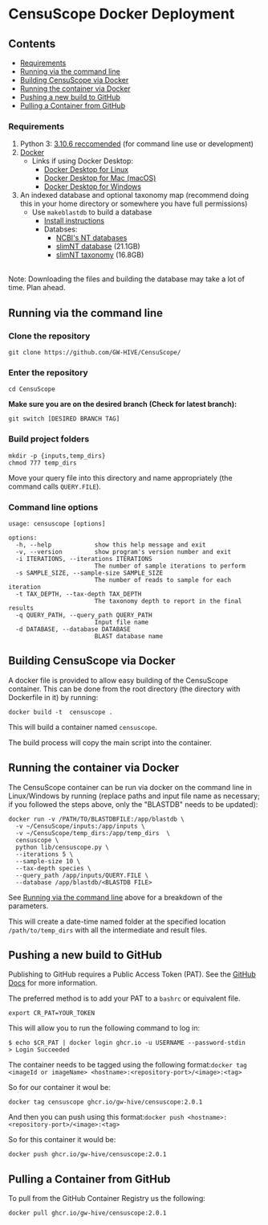 # CensuScope Docker Deployment
## Contents
- [Requirements](#requirements)
- [Running via the command line](#running-via-the-command-line)
- [Building CensuScope via Docker](#building-censuscope-via-docker)
- [Running the container via Docker](#running-the-container-via-docker)
- [Pushing a new build to GitHub](#pushing-a-new-build-to-github)
- [Pulling a Container from GitHub](#Pulling-a-container-from-github)
### Requirements
1. Python 3: [3.10.6 reccomended](https://www.python.org/downloads/release/python-3106/) (for command line use or development)
2. [Docker](https://docs.docker.com/engine/install/)
    - Links if using Docker Desktop:
      - [Docker Desktop for Linux](https://docs.docker.com/desktop/install/linux-install/)
      - [Docker Desktop for Mac (macOS)](https://docs.docker.com/desktop/install/mac-install/)
      - [Docker Desktop for Windows](https://docs.docker.com/desktop/install/windows-install/)
3. An indexed database and optional taxonomy map (recommend doing this in your home directory or somewhere you have full permissions)
    - Use `makeblastdb` to build a database
      - [Install instructions](https://www.ncbi.nlm.nih.gov/books/NBK52640/)
      - Databses:
        - [NCBI's NT databases](https://www.ncbi.nlm.nih.gov/books/NBK52640/)
        - [slimNT database](https://hive.biochemistry.gwu.edu/static/slimNT.fa.gz) (21.1GB)
        - [slimNT taxonomy](https://hive.biochemistry.gwu.edu/static/slimNT.db.gz) (16.8GB)
<br>
Note: Downloading the files and building the database may take a lot of time. Plan ahead.

## Running via the command line
### Clone the repository
```
git clone https://github.com/GW-HIVE/CensuScope/
```

### Enter the repository
```
cd CensuScope
```

**Make sure you are on the desired branch (Check for latest branch):**

```
git switch [DESIRED BRANCH TAG]
```
### Build project folders
```
mkdir -p {inputs,temp_dirs}
chmod 777 temp_dirs
```
Move your query file into this directory and name appropriately (the command calls `QUERY.FILE`).

### Command line options

```shell
usage: censuscope [options]

options:
  -h, --help            show this help message and exit
  -v, --version         show program's version number and exit
  -i ITERATIONS, --iterations ITERATIONS
                        The number of sample iterations to perform
  -s SAMPLE_SIZE, --sample-size SAMPLE_SIZE
                        The number of reads to sample for each iteration
  -t TAX_DEPTH, --tax-depth TAX_DEPTH
                        The taxonomy depth to report in the final results
  -q QUERY_PATH, --query_path QUERY_PATH
                        Input file name
  -d DATABASE, --database DATABASE
                        BLAST database name
```

## Building CensuScope via Docker

A docker file is provided to allow easy building of the CensuScope container.  This can be done from the root directory (the directory with Dockerfile in it) by running:

`docker build -t  censuscope .`

This will build a container named `censuscope`.

The build process will copy the main script into the container.


## Running the container via Docker

The CensuScope container can be run via docker on the command line in Linux/Windows by running (replace paths and input file name as necessary; if you followed the steps above, only the "BLASTDB" needs to be updated):

```shell
docker run -v /PATH/TO/BLASTDBFILE:/app/blastdb \
  -v ~/CensuScope/inputs:/app/inputs \
  -v ~/CensuScope/temp_dirs:/app/temp_dirs  \
  censuscope \
  python lib/censuscope.py \
  --iterations 5 \
  --sample-size 10 \
  --tax-depth species \
  --query_path /app/inputs/QUERY.FILE \
  --database /app/blastdb/<BLASTDB FILE>
```

See [Running via the command line](#running-via-the-command-line) above for a breakdown of the parameters. 

This will create a date-time named folder at the specified location `/path/to/temp_dirs` with all the intermediate and result files. 

## Pushing a new build to GitHub
Publishing to GitHub requires a Public Access Token (PAT). See the [GitHub Docs](https://docs.github.com/en/packages/working-with-a-github-packages-registry/working-with-the-container-registry) for more information.

The preferred method is to add your PAT to a `bashrc` or equivalent file. 
    
    export CR_PAT=YOUR_TOKEN

This will allow you to run the following command to log in:

    $ echo $CR_PAT | docker login ghcr.io -u USERNAME --password-stdin
    > Login Succeeded

The container needs to be tagged using the following format:`docker tag <imageId or imageName> <hostname>:<repository-port>/<image>:<tag>`

So for our container it woul be:

    docker tag censuscope ghcr.io/gw-hive/censuscope:2.0.1

And then you can push using this format:`docker push <hostname>:<repository-port>/<image>:<tag>`

So for this container it would be:

    docker push ghcr.io/gw-hive/censuscope:2.0.1

## Pulling a Container from GitHub

To pull from the GitHub Container Registry us the following:

    docker pull ghcr.io/gw-hive/censuscope:2.0.1
